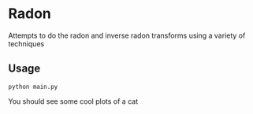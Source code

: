 # Radon
Attempts to do the radon and inverse radon transforms using a variety of techniques

## Usage
```
python main.py
```
You should see some cool plots of a cat
